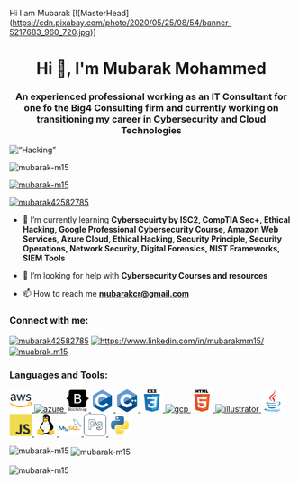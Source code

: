 Hi I am Mubarak
[![MasterHead] (https://cdn.pixabay.com/photo/2020/05/25/08/54/banner-5217683_960_720.jpg)]
<h1 align="center">Hi 👋, I'm Mubarak Mohammed</h1>
<h3 align="center">An experienced professional working as an IT Consultant for one fo the Big4 Consulting firm and currently working on transitioning my career in Cybersecurity and Cloud Technologies</h3>
<img align=“right” alt=“Hacking” width=“400” src=“https://i.pinimg.com/originals/8b/fd/01/8bfd01c18be1b5059bc0d7770d9dabf1.gif”>

<p align="left"> <img src="https://komarev.com/ghpvc/?username=mubarak-m15&label=Profile%20views&color=0e75b6&style=flat" alt="mubarak-m15" /> </p>

<p align="left"> <a href="https://github.com/ryo-ma/github-profile-trophy"><img src="https://github-profile-trophy.vercel.app/?username=mubarak-m15" alt="mubarak-m15" /></a> </p>

<p align="left"> <a href="https://twitter.com/mubarak42582785" target="blank"><img src="https://img.shields.io/twitter/follow/mubarak42582785?logo=twitter&style=for-the-badge" alt="mubarak42582785" /></a> </p>

- 🌱 I’m currently learning **Cybersecuirty by ISC2, CompTIA Sec+, Ethical Hacking, Google Professional Cybersecurity Course, Amazon Web Services, Azure Cloud, Ethical Hacking, Security Principle, Security Operations, Network Security, Digital Forensics, NIST Frameworks, SIEM Tools**

- 🤝 I’m looking for help with **Cybersecurity Courses and resources**

- 📫 How to reach me **mubarakcr@gmail.com**

<h3 align="left">Connect with me:</h3>
<p align="left">
<a href="https://twitter.com/mubarak42582785" target="blank"><img align="center" src="https://raw.githubusercontent.com/rahuldkjain/github-profile-readme-generator/master/src/images/icons/Social/twitter.svg" alt="mubarak42582785" height="30" width="40" /></a>
<a href="https://linkedin.com/in/https://www.linkedin.com/in/mubarakmm15/" target="blank"><img align="center" src="https://raw.githubusercontent.com/rahuldkjain/github-profile-readme-generator/master/src/images/icons/Social/linked-in-alt.svg" alt="https://www.linkedin.com/in/mubarakmm15/" height="30" width="40" /></a>
<a href="https://instagram.com/muabrak.m15" target="blank"><img align="center" src="https://raw.githubusercontent.com/rahuldkjain/github-profile-readme-generator/master/src/images/icons/Social/instagram.svg" alt="muabrak.m15" height="30" width="40" /></a>
</p>

<h3 align="left">Languages and Tools:</h3>
<p align="left"> <a href="https://aws.amazon.com" target="_blank" rel="noreferrer"> <img src="https://raw.githubusercontent.com/devicons/devicon/master/icons/amazonwebservices/amazonwebservices-original-wordmark.svg" alt="aws" width="40" height="40"/> </a> <a href="https://azure.microsoft.com/en-in/" target="_blank" rel="noreferrer"> <img src="https://www.vectorlogo.zone/logos/microsoft_azure/microsoft_azure-icon.svg" alt="azure" width="40" height="40"/> </a> <a href="https://getbootstrap.com" target="_blank" rel="noreferrer"> <img src="https://raw.githubusercontent.com/devicons/devicon/master/icons/bootstrap/bootstrap-plain-wordmark.svg" alt="bootstrap" width="40" height="40"/> </a> <a href="https://www.cprogramming.com/" target="_blank" rel="noreferrer"> <img src="https://raw.githubusercontent.com/devicons/devicon/master/icons/c/c-original.svg" alt="c" width="40" height="40"/> </a> <a href="https://www.w3schools.com/cpp/" target="_blank" rel="noreferrer"> <img src="https://raw.githubusercontent.com/devicons/devicon/master/icons/cplusplus/cplusplus-original.svg" alt="cplusplus" width="40" height="40"/> </a> <a href="https://www.w3schools.com/css/" target="_blank" rel="noreferrer"> <img src="https://raw.githubusercontent.com/devicons/devicon/master/icons/css3/css3-original-wordmark.svg" alt="css3" width="40" height="40"/> </a> <a href="https://cloud.google.com" target="_blank" rel="noreferrer"> <img src="https://www.vectorlogo.zone/logos/google_cloud/google_cloud-icon.svg" alt="gcp" width="40" height="40"/> </a> <a href="https://www.w3.org/html/" target="_blank" rel="noreferrer"> <img src="https://raw.githubusercontent.com/devicons/devicon/master/icons/html5/html5-original-wordmark.svg" alt="html5" width="40" height="40"/> </a> <a href="https://www.adobe.com/in/products/illustrator.html" target="_blank" rel="noreferrer"> <img src="https://www.vectorlogo.zone/logos/adobe_illustrator/adobe_illustrator-icon.svg" alt="illustrator" width="40" height="40"/> </a> <a href="https://www.java.com" target="_blank" rel="noreferrer"> <img src="https://raw.githubusercontent.com/devicons/devicon/master/icons/java/java-original.svg" alt="java" width="40" height="40"/> </a> <a href="https://developer.mozilla.org/en-US/docs/Web/JavaScript" target="_blank" rel="noreferrer"> <img src="https://raw.githubusercontent.com/devicons/devicon/master/icons/javascript/javascript-original.svg" alt="javascript" width="40" height="40"/> </a> <a href="https://www.linux.org/" target="_blank" rel="noreferrer"> <img src="https://raw.githubusercontent.com/devicons/devicon/master/icons/linux/linux-original.svg" alt="linux" width="40" height="40"/> </a> <a href="https://www.mysql.com/" target="_blank" rel="noreferrer"> <img src="https://raw.githubusercontent.com/devicons/devicon/master/icons/mysql/mysql-original-wordmark.svg" alt="mysql" width="40" height="40"/> </a> <a href="https://www.photoshop.com/en" target="_blank" rel="noreferrer"> <img src="https://raw.githubusercontent.com/devicons/devicon/master/icons/photoshop/photoshop-line.svg" alt="photoshop" width="40" height="40"/> </a> <a href="https://www.python.org" target="_blank" rel="noreferrer"> <img src="https://raw.githubusercontent.com/devicons/devicon/master/icons/python/python-original.svg" alt="python" width="40" height="40"/> </a> </p>

<p><img align="left" src="https://github-readme-stats.vercel.app/api/top-langs?username=mubarak-m15&show_icons=true&locale=en&layout=compact" alt="mubarak-m15" /></p>

<p>&nbsp;<img align="center" src="https://github-readme-stats.vercel.app/api?username=mubarak-m15&show_icons=true&locale=en" alt="mubarak-m15" /></p>

<p><img align="center" src="https://github-readme-streak-stats.herokuapp.com/?user=mubarak-m15&" alt="mubarak-m15" /></p>
